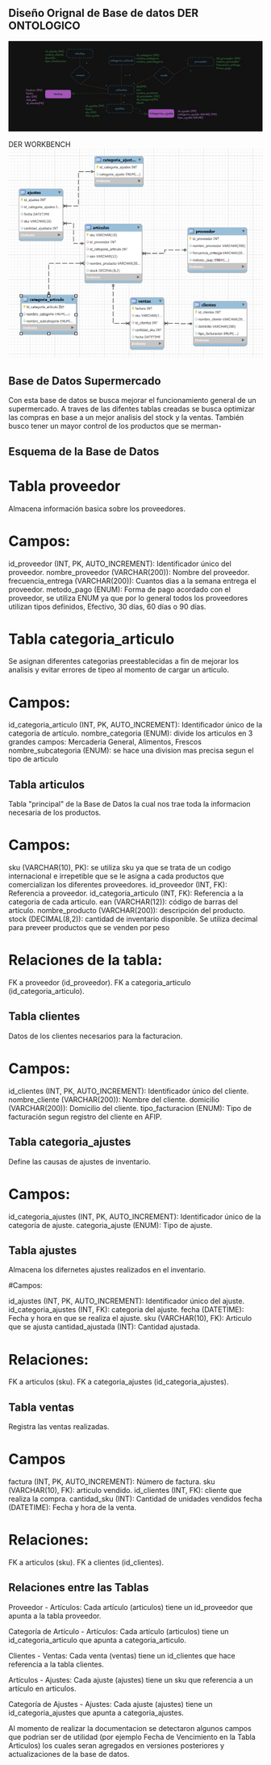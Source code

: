 ## Diseño Orignal de Base de datos DER ONTOLOGICO
![alt text](der.jpeg)

DER WORKBENCH
![alt text](image.png)

## Base de Datos Supermercado

Con esta base de datos se busca mejorar el funcionamiento general de un supermercado. A traves de las difentes tablas creadas se busca optimizar las compras en base a un mejor analisis del stock y la ventas. También busco tener un mayor control de los productos que se merman-

## Esquema de la Base de Datos

# Tabla proveedor
Almacena información basica sobre los proveedores.

# Campos:
id_proveedor (INT, PK, AUTO_INCREMENT): Identificador único del proveedor.
nombre_proveedor (VARCHAR(200)): Nombre del proveedor.
frecuencia_entrega (VARCHAR(200)): Cuantos dias a la semana entrega el proveedor.
metodo_pago (ENUM): Forma de pago acordado con el proveedor, se utiliza ENUM ya que por lo general todos los proveedores utilizan tipos definidos,  Efectivo, 30 días, 60 días o 90 días.

# Tabla categoria_articulo
Se asignan diferentes categorias preestablecidas a fin de mejorar los analisis y evitar errores de tipeo al momento de cargar un articulo.

# Campos:
id_categoria_articulo (INT, PK, AUTO_INCREMENT): Identificador único de la categoría de artículo.
nombre_categoria (ENUM): divide los articulos en 3 grandes campos: Mercaderia General, Alimentos, Frescos
nombre_subcategoria (ENUM): se hace una division mas precisa segun el tipo de articulo


## Tabla articulos
Tabla "principal" de la Base de Datos la cual nos trae toda la informacion necesaria de los productos.

# Campos:
sku (VARCHAR(10), PK): se utiliza sku ya que se trata de un codigo internacional e irrepetible que se le asigna a cada productos que comercializan los diferentes proveedores.
id_proveedor (INT, FK): Referencia a proveedor.
id_categoria_articulo (INT, FK): Referencia a la categoria de cada articulo.
ean (VARCHAR(12)): código de barras del artículo.
nombre_producto (VARCHAR(200)): descripción del producto.
stock (DECIMAL(8,2)): cantidad de inventario disponible. Se utiliza decimal para preveer productos que se venden por peso

# Relaciones de la tabla:
FK a proveedor (id_proveedor).
FK a categoria_articulo (id_categoria_articulo).

## Tabla clientes
Datos de los clientes necesarios para la facturacion.

# Campos:
id_clientes (INT, PK, AUTO_INCREMENT): Identificador único del cliente.
nombre_cliente (VARCHAR(200)): Nombre del cliente.
domicilio (VARCHAR(200)): Domicilio del cliente.
tipo_facturacion (ENUM): Tipo de facturación segun registro del cliente en AFIP.

## Tabla categoria_ajustes
Define las causas de ajustes de inventario.

# Campos:
id_categoria_ajustes (INT, PK, AUTO_INCREMENT): Identificador único de la categoría de ajuste.
categoria_ajuste (ENUM): Tipo de ajuste.

## Tabla ajustes
Almacena los difernetes ajustes realizados en el inventario.

#Campos:

id_ajustes (INT, PK, AUTO_INCREMENT): Identificador único del ajuste.
id_categoria_ajustes (INT, FK): categoria del ajuste.
fecha (DATETIME): Fecha y hora en que se realiza el ajuste.
sku (VARCHAR(10), FK): Articulo que se ajusta
cantidad_ajustada (INT): Cantidad ajustada.

# Relaciones:
FK a articulos (sku).
FK a categoria_ajustes (id_categoria_ajustes).

## Tabla ventas
Registra las ventas realizadas.

# Campos
factura (INT, PK, AUTO_INCREMENT): Número de factura.
sku (VARCHAR(10), FK): articulo vendido.
id_clientes (INT, FK): cliente que realiza la compra.
cantidad_sku (INT): Cantidad de unidades vendidos
fecha (DATETIME): Fecha y hora de la venta.

# Relaciones:
FK a articulos (sku).
FK a clientes (id_clientes).

## Relaciones entre las Tablas

Proveedor - Artículos: Cada artículo (articulos) tiene un id_proveedor que apunta a la tabla proveedor.

Categoría de Artículo - Artículos: Cada artículo (articulos) tiene un id_categoria_articulo que apunta a categoria_articulo.

Clientes - Ventas: Cada venta (ventas) tiene un id_clientes que hace referencia a la tabla clientes.

Artículos - Ajustes: Cada ajuste (ajustes) tiene un sku que referencia a un artículo en articulos.

Categoría de Ajustes - Ajustes: Cada ajuste (ajustes) tiene un id_categoria_ajustes que apunta a categoria_ajustes.

Al momento de realizar la documentacion se detectaron algunos campos que podrian ser de utilidad (por ejemplo Fecha de Vencimiento en la Tabla Articulos) los cuales seran agregados en versiones posteriores y actualizaciones de la base de datos.